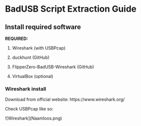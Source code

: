 <h1>BadUSB Script Extraction Guide</h1>

<h2>Install required software</h2>

**REQUIRED:**
1. <p>Wireshark (with USBPcap)</p>
2. <p>duckhunt (GitHub)</p>
3. <p>FlipperZero-BadUSB-Wireshark (GitHub)</p>
4. VirtualBox (optional)

<h3>Wireshark install</h3>
<p>Download from official website: https://www.wireshark.org/</p>
<p>Check USBPcap like so:</p>
![Wireshark](Naamloos.png)
